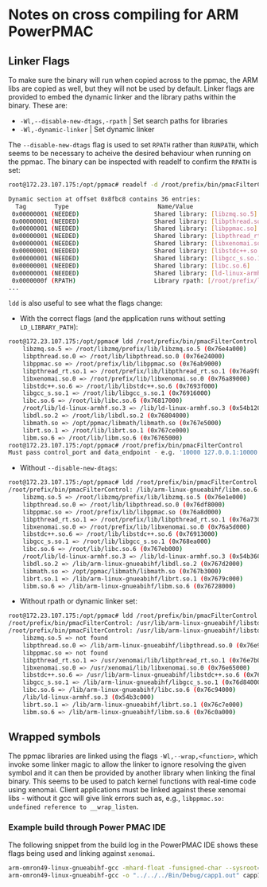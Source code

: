 # Notes on cross compiling for ARM PowerPMAC

## Linker Flags

To make sure the binary will run when copied across to the ppmac, the ARM libs are
copied as well, but they will not be used by default. Linker flags are provided to
embed the dynamic linker and the library paths within the binary. These are:

- `-Wl,--disable-new-dtags,-rpath` | Set search paths for libraries
- `-Wl,-dynamic-linker` | Set dynamic linker

The `--disable-new-dtags` flag is used to set `RPATH` rather than `RUNPATH`, which seems
to be necessary to acheive the desired behaviour when running on the ppmac. The binary
can be inspected with readelf to confirm the `RPATH` is set:

```bash
root@172.23.107.175:/opt/ppmac# readelf -d /root/prefix/bin/pmacFilterControl

Dynamic section at offset 0x8fbc8 contains 36 entries:
  Tag        Type                         Name/Value
 0x00000001 (NEEDED)                     Shared library: [libzmq.so.5]
 0x00000001 (NEEDED)                     Shared library: [libpthread.so.0]
 0x00000001 (NEEDED)                     Shared library: [libppmac.so]
 0x00000001 (NEEDED)                     Shared library: [libpthread_rt.so.1]
 0x00000001 (NEEDED)                     Shared library: [libxenomai.so.0]
 0x00000001 (NEEDED)                     Shared library: [libstdc++.so.6]
 0x00000001 (NEEDED)                     Shared library: [libgcc_s.so.1]
 0x00000001 (NEEDED)                     Shared library: [libc.so.6]
 0x00000001 (NEEDED)                     Shared library: [ld-linux-armhf.so.3]
 0x0000000f (RPATH)                      Library rpath: [/root/prefix/lib/:/root/libzmq/prefix/lib/:/root/lib]
...
```

`ldd` is also useful to see what the flags change:

- With the correct flags (and the application runs without setting `LD_LIBRARY_PATH`):
```bash
root@172.23.107.175:/opt/ppmac# ldd /root/prefix/bin/pmacFilterControl
    libzmq.so.5 => /root/libzmq/prefix/lib/libzmq.so.5 (0x76e4a000)
    libpthread.so.0 => /root/lib/libpthread.so.0 (0x76e24000)
    libppmac.so => /root/prefix/lib/libppmac.so (0x76ab9000)
    libpthread_rt.so.1 => /root/prefix/lib/libpthread_rt.so.1 (0x76a9f000)
    libxenomai.so.0 => /root/prefix/lib/libxenomai.so.0 (0x76a89000)
    libstdc++.so.6 => /root/lib/libstdc++.so.6 (0x7693f000)
    libgcc_s.so.1 => /root/lib/libgcc_s.so.1 (0x76916000)
    libc.so.6 => /root/lib/libc.so.6 (0x76817000)
    /root/lib/ld-linux-armhf.so.3 => /lib/ld-linux-armhf.so.3 (0x54b12000)
    libdl.so.2 => /root/lib/libdl.so.2 (0x76804000)
    libmath.so => /opt/ppmac/libmath/libmath.so (0x767e5000)
    librt.so.1 => /root/lib/librt.so.1 (0x767ce000)
    libm.so.6 => /root/lib/libm.so.6 (0x76765000)
root@172.23.107.175:/opt/ppmac# /root/prefix/bin/pmacFilterControl
Must pass control_port and data_endpoint - e.g. '10000 127.0.0.1:10000'
```

- Without `--disable-new-dtags`:
```bash
root@172.23.107.175:/opt/ppmac# ldd /root/prefix/bin/pmacFilterControl
/root/prefix/bin/pmacFilterControl: /lib/arm-linux-gnueabihf/libm.so.6: version GLIBC_2.29 not found (required by /root/lib/libstdc++.so.6)
    libzmq.so.5 => /root/libzmq/prefix/lib/libzmq.so.5 (0x76e1e000)
    libpthread.so.0 => /root/lib/libpthread.so.0 (0x76df8000)
    libppmac.so => /root/prefix/lib/libppmac.so (0x76a8d000)
    libpthread_rt.so.1 => /root/prefix/lib/libpthread_rt.so.1 (0x76a73000)
    libxenomai.so.0 => /root/prefix/lib/libxenomai.so.0 (0x76a5d000)
    libstdc++.so.6 => /root/lib/libstdc++.so.6 (0x76913000)
    libgcc_s.so.1 => /root/lib/libgcc_s.so.1 (0x768ea000)
    libc.so.6 => /root/lib/libc.so.6 (0x767eb000)
    /root/lib/ld-linux-armhf.so.3 => /lib/ld-linux-armhf.so.3 (0x54b36000)
    libdl.so.2 => /lib/arm-linux-gnueabihf/libdl.so.2 (0x767d2000)
    libmath.so => /opt/ppmac/libmath/libmath.so (0x767b3000)
    librt.so.1 => /lib/arm-linux-gnueabihf/librt.so.1 (0x7679c000)
    libm.so.6 => /lib/arm-linux-gnueabihf/libm.so.6 (0x76728000)
```

- Without rpath or dynamic linker set:
```bash
root@172.23.107.175:/opt/ppmac# ldd /root/prefix/bin/pmacFilterControl
/root/prefix/bin/pmacFilterControl: /usr/lib/arm-linux-gnueabihf/libstdc++.so.6: version GLIBCXX_3.4.22 not found (required by /root/prefix/bin/pmacFilterControl)
/root/prefix/bin/pmacFilterControl: /usr/lib/arm-linux-gnueabihf/libstdc++.so.6: version GLIBCXX_3.4.21 not found (required by /root/prefix/bin/pmacFilterControl)
	libzmq.so.5 => not found
	libpthread.so.0 => /lib/arm-linux-gnueabihf/libpthread.so.0 (0x76e95000)
	libppmac.so => not found
	libpthread_rt.so.1 => /usr/xenomai/lib/libpthread_rt.so.1 (0x76e7b000)
	libxenomai.so.0 => /usr/xenomai/lib/libxenomai.so.0 (0x76e65000)
	libstdc++.so.6 => /usr/lib/arm-linux-gnueabihf/libstdc++.so.6 (0x76dae000)
	libgcc_s.so.1 => /lib/arm-linux-gnueabihf/libgcc_s.so.1 (0x76d84000)
	libc.so.6 => /lib/arm-linux-gnueabihf/libc.so.6 (0x76c94000)
	/lib/ld-linux-armhf.so.3 (0x54b3c000)
	librt.so.1 => /lib/arm-linux-gnueabihf/librt.so.1 (0x76c7e000)
	libm.so.6 => /lib/arm-linux-gnueabihf/libm.so.6 (0x76c0a000)
```

## Wrapped symbols

The ppmac libraries are linked using the flags `-Wl,--wrap,<function>`, which invoke some
linker magic to allow the linker to ignore resolving the given symbol and it can then be
provided by another library when linking the final binary. This seems to be used to
patch kernel functions with real-time code using xenomai. Client applications must be
linked against these xenomai libs - without it gcc will give link errors such as, e.g.,
`libppmac.so: undefined reference to __wrap_listen`.

### Example build through Power PMAC IDE

The following snippet from the build log in the PowerPMAC IDE shows these flags being
used and linking against `xenomai`.

```bash
arm-omron49-linux-gnueabihf-gcc -mhard-float -funsigned-char --sysroot=/opt/armv71-4.1.18-ipipe -I/usr/local/dtlibs/rtpmac -I/usr/local/dtlibs/libppmac -I/usr/local/dtlibs/libopener -I/opt/armv71-4.1.18-ipipe/usr/xenomai/include -I/opt/armv71-4.1.18-ipipe/usr/xenomai/include/posix  -I/usr/local/dtlibs/libmath -D_GNU_SOURCE -D_REENTRANT -D__XENO__  -DOPENER_SUPPORT_64BIT_DATATYPES  -g3 -c capp1.c -o capp1.o
arm-omron49-linux-gnueabihf-gcc -o "../../../Bin/Debug/capp1.out" capp1.o -ldl -lppmac -lpthread_rt -lxenomai -lpthread -lgcc_s -lmath -lm -L/usr/local/dtlibs/libmath --sysroot=/opt/armv71-4.1.18-ipipe -L../../../Bin/Debug/ -L/opt/armv71-4.1.18-ipipe/usr/xenomai/lib -L/usr/local/dtlibs/libppmac -L/usr/local/dtlibs/rtpmac -Wl,-rpath,/var/ftp/usrflash/Project/C\ Language/Libraries -Wl,-rpath,/var/ftp/usrflash/Project/Bin/Debug -Wl,-rpath,/opt/ppmac/libppmac -Wl,-rpath,/opt/ppmac/libmath -Wl,-rpath-link,/opt/armv71-4.1.18-ipipe/lib/arm-linux-gnueabihf -Wl,--wrap,shm_open -Wl,--wrap,pthread_create -Wl,--wrap,pthread_create -Wl,--wrap,pthread_setschedparam -Wl,--wrap,pthread_getschedparam -Wl,--wrap,pthread_yield -Wl,--wrap,sched_yield -Wl,--wrap,pthread_kill -Wl,--wrap,sem_init -Wl,--wrap,sem_destroy -Wl,--wrap,sem_post -Wl,--wrap,sem_timedwait -Wl,--wrap,sem_wait -Wl,--wrap,sem_trywait -Wl,--wrap,sem_getvalue -Wl,--wrap,sem_open -Wl,--wrap,sem_close -Wl,--wrap,sem_unlink -Wl,--wrap,clock_getres -Wl,--wrap,clock_gettime -Wl,--wrap,clock_settime -Wl,--wrap,clock_nanosleep -Wl,--wrap,nanosleep -Wl,--wrap,pthread_mutexattr_init -Wl,--wrap,pthread_mutexattr_destroy -Wl,--wrap,pthread_mutexattr_gettype -Wl,--wrap,pthread_mutexattr_settype -Wl,--wrap,pthread_mutexattr_getprotocol -Wl,--wrap,pthread_mutexattr_setprotocol -Wl,--wrap,pthread_mutexattr_getpshared -Wl,--wrap,pthread_mutexattr_setpshared -Wl,--wrap,pthread_mutex_init -Wl,--wrap,pthread_mutex_destroy -Wl,--wrap,pthread_mutex_lock -Wl,--wrap,pthread_mutex_trylock -Wl,--wrap,pthread_mutex_timedlock -Wl,--wrap,pthread_mutex_unlock -Wl,--wrap,pthread_condattr_init -Wl,--wrap,pthread_condattr_destroy -Wl,--wrap,pthread_condattr_getclock -Wl,--wrap,pthread_condattr_setclock -Wl,--wrap,pthread_condattr_getpshared -Wl,--wrap,pthread_condattr_setpshared -Wl,--wrap,pthread_cond_init -Wl,--wrap,pthread_cond_destroy -Wl,--wrap,pthread_cond_wait -Wl,--wrap,pthread_cond_timedwait -Wl,--wrap,pthread_cond_signal -Wl,--wrap,pthread_cond_broadcast -Wl,--wrap,mq_open -Wl,--wrap,mq_close -Wl,--wrap,mq_unlink -Wl,--wrap,mq_getattr -Wl,--wrap,mq_setattr -Wl,--wrap,mq_send -Wl,--wrap,mq_timedsend -Wl,--wrap,mq_receive -Wl,--wrap,mq_timedreceive -Wl,--wrap,mq_notify -Wl,--wrap,open -Wl,--wrap,socket -Wl,--wrap,close -Wl,--wrap,ioctl -Wl,--wrap,read -Wl,--wrap,write -Wl,--wrap,recvmsg -Wl,--wrap,sendmsg -Wl,--wrap,recvfrom -Wl,--wrap,sendto -Wl,--wrap,recv -Wl,--wrap,send -Wl,--wrap,getsockopt -Wl,--wrap,setsockopt -Wl,--wrap,bind -Wl,--wrap,connect -Wl,--wrap,listen -Wl,--wrap,accept -Wl,--wrap,getsockname -Wl,--wrap,getpeername -Wl,--wrap,shutdown -Wl,--wrap,timer_create -Wl,--wrap,timer_delete -Wl,--wrap,timer_settime -Wl,--wrap,timer_getoverrun -Wl,--wrap,timer_gettime -Wl,--wrap,ftruncate -Wl,--wrap,ftruncate64 -Wl,--wrap,close -Wl,--wrap,shm_open -Wl,--wrap,shm_unlink -Wl,--wrap,mmap -Wl,--wrap,mmap64 -Wl,--wrap,munmap -Wl,--wrap,select
```
